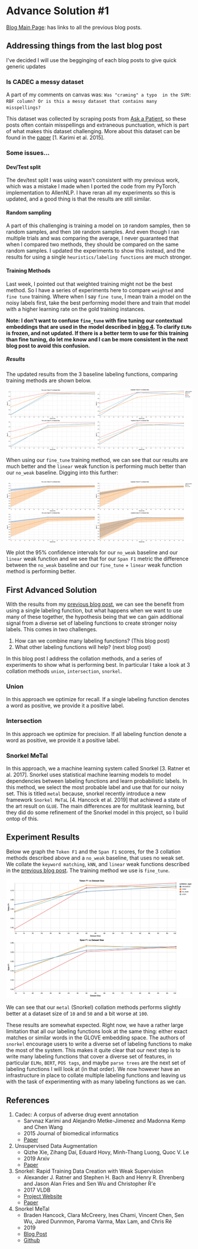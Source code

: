 # Advance Solution #1

[Blog Main Page](README.md): has links to all the previous blog posts.

## Addressing things from the last blog post

I've decided I will use the begginging of each blog posts to give quick generic updates

### Is CADEC a messy dataset

A part of my comments on canvas was: `Was "craming" a typo  in the SVM: RBF column? Or is this a messy dataset that contains many misspellings?`

This dataset was collected by scraping posts from [Ask a Patient](AskAPatient.com), so these posts often contain misspellings and extraneous punctuation, which is part of what makes this dataset challenging. More about this dataset can be found in the [paper](https://www.ncbi.nlm.nih.gov/pubmed/25817970) [1. Karimi et al. 2015].

### Some issues...

#### Dev/Test split

The dev/test split I was using wasn't consistent with my previous work, which was a mistake I made when I ported the code from my PyTorch implementation to AllenNLP. I have reran all my experiments so this is updated, and a good thing is that the results are still similar.

#### Random sampling

A part of this challenging is training a model on `10` random samples, then `50` random samples, and then `100` random samples. And even though I ran multiple trials and was comparing the average, I never guaranteed that when I compared two methods, they should be compared on the same random samples. I updated the experiments to show this instead, and the results for using a single `heuristics/labeling functions` are much stronger.

#### Training Methods

Last week, I pointed out that weighted training might not be the best method. So I have a series of experiments here to compare `weighted` and `fine tune` training. Where when I say `fine tune`, I mean train a model on the noisy labels first, take the best performing model there and train that model with a higher learning rate on the gold training instances.

**Note: I don't want to confuse `fine_tune` with fine tuning our contextual embeddings that are used in the model described in [blog 4](blog_4.md). To clarify `ELMo` is frozen, and not updated. If there is a better term to use for this training than fine tuning, do let me know and I can be more consistent in the next blog post to avoid this confusion.**

##### Results

The updated results from the 3 baseline labeling functions, comparing training methods are shown below.

![revised results](figures/tok_v_span_wf_fw.png)

When using our `fine_tune` training method, we can see that our results are much better and the `linear` weak function is performing much better than our `no_weak` baseline. Digging into this further:

![linear vs no weak](figures/linear_v_no_weak.png)

We plot the 95% confidence intervals for our `no_weak` baseline and our `linear` weak function and we see that for our `Span F1` metric the difference between the `no_weak` baseline and our `fine_tune` + `linear` weak function method is performing better.

## First Advanced Solution

With the results from my [previous blog post](blog_5.md), we can see the benefit from using a single labeling function, but what happens when we want to use many of these together, the hypothesis being that we can gain additional signal from a diverse set of labeling functions to create stronger noisy labels. This comes in two challenges.

1. How can we combine many labeling functions? (This blog post)
2. What other labeling functions will help? (next blog post)

In this blog post I address the collation methods, and a series of experiments to show what is performing best. In particular I take a look at 3 collation methods `union`, `intersection`, `snorkel`.

### Union

In this approach we optimize for recall. If a single labeling function denotes a word as positive, we provide it a positive label.

### Intersection

In this approach we optimize for precision. If all labeling function denote a word as positive, we provide it a positive label.

### Snorkel MeTal

In this approach, we a machine learning system called Snorkel [3. Ratner et al. 2017]. Snorkel uses statistical machine learning models to model dependencies between labeling functions and learn probabilistic labels. In this method, we select the most probable label and use that for our noisy set. This is titled `metal` because, snorkel recently introduce a new framework `Snorkel MeTaL` [4. Hancock et al. 2019] that achieved a state of the art result on `GLUE`. The main differences are for multitask learning, but they did do some refinement of the Snorkel model in this project, so I build ontop of this.

## Experiment Results

Below we graph the `Token F1` and the `Span F1` scores, for the 3 collation methods described above and a `no_weak` baseline, that uses no weak set. We collate the `keyword matching`, `kNN`, and `linear` weak functions described in the [previous blog post](blog_5.md). The training method we use is `fine_tune`.

![collation exp](figures/collation_fine_tune.png)

We can see that our `metal` (Snorkel) collation methods performs slightly better at a dataset size of `10` and `50` and a bit worse at `100`.

These results are somewhat expected. Right now, we have a rather large limitation that all our labeling functions look at the same thing: either exact matches or similar words in the GLOVE embedding space. The authors of `snorkel` encourage users to write a diverse set of labeling functions to make the most of the system. This makes it quite clear that our next step is to write many labeling functions that cover a diverse set of features, in particular `ELMo`, `BERT`, `POS tags`, and maybe `parse trees` are the next set of labeling functions I will look at (in that order). We now however have an infrastructure in place to collate multiple labeling functions and leaving us with the task of experimenting with as many labeling functions as we can.

## References

1. Cadec: A corpus of adverse drug event annotation
    - Sarvnaz Karimi and Alejandro Metke-Jimenez and Madonna Kemp and Chen Wang
    - 2015 Journal of biomedical informatics
    - [Paper](https://www.ncbi.nlm.nih.gov/pubmed/25817970)
2. Unsupervised Data Augmentation
    - Qizhe Xie, Zihang Dai, Eduard Hovy, Minh-Thang Luong, Quoc V. Le
    - 2019 Arxiv
    - [Paper](https://arxiv.org/abs/1904.12848)
3. Snorkel: Rapid Training Data Creation with Weak Supervision
    - Alexander J. Ratner and Stephen H. Bach and Henry R. Ehrenberg and Jason Alan Fries and Sen Wu and Christopher R'e
    - 2017 VLDB
    - [Project Website](https://hazyresearch.github.io/snorkel/)
    - [Paper](https://arxiv.org/abs/1711.10160)
4. Snorkel MeTal
    - Braden Hancock, Clara McCreery, Ines Chami, Vincent Chen, Sen Wu, Jared Dunnmon, Paroma Varma, Max Lam, and Chris Ré
    - 2019
    - [Blog Post](https://dawn.cs.stanford.edu/2019/03/22/glue/)
    - [Github](https://github.com/HazyResearch/metal)